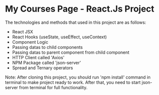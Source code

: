 # My Courses Page - React.Js Project

The technologies and methods that used in this project are as follows:

- React JSX
- React Hooks (useState, useEffect, useContext)
- Component Logic
- Passing datas to child components
- Passing datas to parent component from child component
- HTTP Client called 'Axios'
- NPM Package called 'json-server'
- Spread and Ternary operators

Note: After cloning this project, you should run 'npm install' command in terminal to make project ready to work. After that, you need to start json-server from terminal for full functionality.
